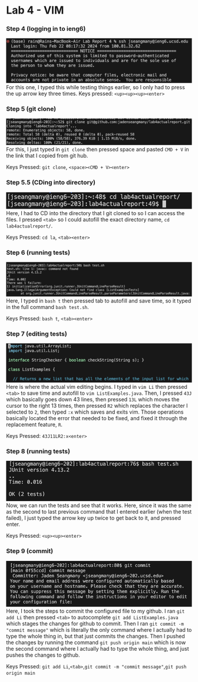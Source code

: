 # Lab 4 - VIM
### Step 4 (logging in to ieng6)
![](images/ieng6_login.png)
For this one, I typed this while testing things earlier, so I only had to press the up arrow key three times. 
Keys pressed: `<up><up><up><enter>`

### Step 5 (git clone)
![](images/git_clone.png)
For this, I just typed in `git clone` then pressed space and pasted `CMD + V` in the link that I copied from git hub.

Keys Pressed: `git clone`, `<space><CMD + V><enter>`

### Step 5.5 (CDing into directory)
![](images/cd_lab.png)
Here, I had to CD into the directory that I git cloned to so I can access the files. I pressed `<tab>` so I could autofill the exact directory name, `cd lab4actualreport/`.

Keys Pressed: `cd la`, `<tab><enter>`

### Step 6 (running tests)
![](images/bash_test.png)
Here, I typed in `bash t` then pressed tab to autofill and save time, so it typed in the full command `bash test.sh`.

Keys Pressed: `bash t`, `<tab><enter>`

### Step 7 (editing tests)
![](images/vim.png)
Here is where the actual vim editing begins. I typed in `vim Li` then pressed `<tab>` to save time and autofill to `vim ListExamples.java`. Then, I pressed `43J` which basically goes down 43 lines, then pressed `13L` which moves the cursor to the right 13 times, then pressed `R2` which replaces the character I selected to `2`, then typed `:x` which saves and exits vim. Those operations basically located the error that needed to be fixed, and fixed it through the replacement feature, `R`.

Keys Pressed: `43J11LR2:x<enter>`

### Step 8 (running tests)
![](images/test_pass.png)
Now, we can run the tests and see that it works. Here, since it was the same as the second to last previous command that I entered earlier (when the test failed), I just typed the arrow key up twice to get back to it, and pressed enter.

Keys Pressed: `<up><up><enter>`

### Step 9 (commit)
![](images/git_commit.png)
Here, I took the steps to commit the configured file to my github. I ran `git add Li` then pressed `<tab>` to autocomplete `git add ListExamples.java` which stages the changes for github to commit. Then I ran `git commit -m "commit message"` which is literally the only command where I actually had to type the whole thing in, but that just commits the changes. Then I pushed the changes by running the command `git push origin main` which is now the second command where I actually had to type the whole thing, and just pushes the changes to github.

Keys Pressed: `git add Li`,`<tab>`,`git commit -m "commit message"`,`git push origin main`


